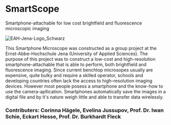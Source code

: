 # SmartScope
Smartphone-attachable for low cost brightfield and fluorescence microscopic imaging

![EAH-Jena-Logo_Schwarz](https://user-images.githubusercontent.com/58549170/110964667-b6f58500-8353-11eb-995e-b876079dce78.jpg)

This Smartphone Microscope was constructed as a group project at the Ernst-Abbe-Hochschule Jena (University of Applied Sciences). The purpose of this project was to construct a low-cost and high-resolution smartphone-attachable that is able to perform, both brightfield and fluorescence imaging. 
Since current benchtop microsopes usually are expensive, quite bulky and require a skilled operator, schools and developing countries often lack the access to high-resolution imaging devices. However most people posess a smartphone and the know-how to use the camera-apllication. Smartphones automatically save the images in a digital file and by it's nature weigh little and able to transfer data wirelessly.

### Contributers: Corinna Hägele, Evelina Jussupov, Prof. Dr. Iwan Schie, Eckart Hesse, Prof. Dr. Burkhardt Fleck




